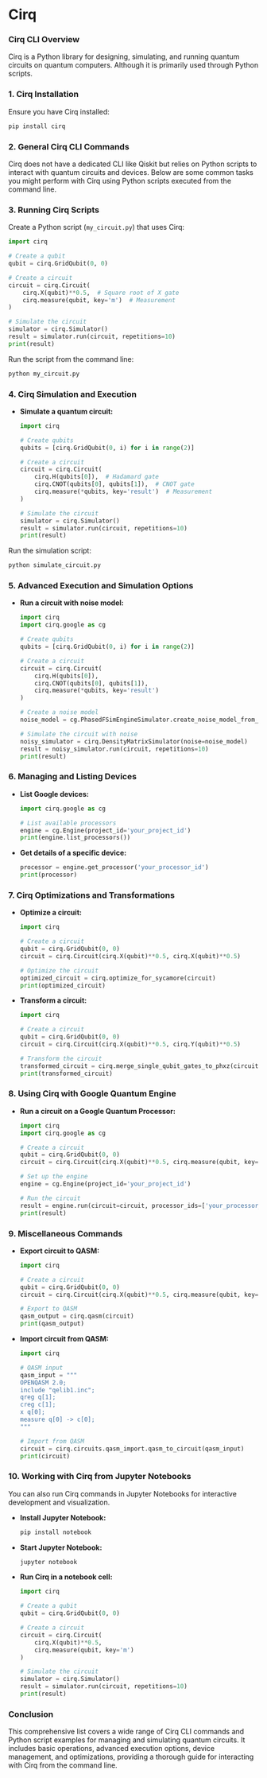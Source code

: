 # Cirq


### **Cirq CLI Overview**

Cirq is a Python library for designing, simulating, and running quantum circuits on quantum computers. Although it is primarily used through Python scripts.

### **1. Cirq Installation**

Ensure you have Cirq installed:
```bash
pip install cirq
```

### **2. General Cirq CLI Commands**

Cirq does not have a dedicated CLI like Qiskit but relies on Python scripts to interact with quantum circuits and devices. Below are some common tasks you might perform with Cirq using Python scripts executed from the command line.

### **3. Running Cirq Scripts**

Create a Python script (`my_circuit.py`) that uses Cirq:
```python
import cirq

# Create a qubit
qubit = cirq.GridQubit(0, 0)

# Create a circuit
circuit = cirq.Circuit(
    cirq.X(qubit)**0.5,  # Square root of X gate
    cirq.measure(qubit, key='m')  # Measurement
)

# Simulate the circuit
simulator = cirq.Simulator()
result = simulator.run(circuit, repetitions=10)
print(result)
```

Run the script from the command line:
```bash
python my_circuit.py
```

### **4. Cirq Simulation and Execution**

- **Simulate a quantum circuit:**
  ```python
  import cirq

  # Create qubits
  qubits = [cirq.GridQubit(0, i) for i in range(2)]

  # Create a circuit
  circuit = cirq.Circuit(
      cirq.H(qubits[0]),  # Hadamard gate
      cirq.CNOT(qubits[0], qubits[1]),  # CNOT gate
      cirq.measure(*qubits, key='result')  # Measurement
  )

  # Simulate the circuit
  simulator = cirq.Simulator()
  result = simulator.run(circuit, repetitions=10)
  print(result)
  ```

Run the simulation script:
```bash
python simulate_circuit.py
```

### **5. Advanced Execution and Simulation Options**

- **Run a circuit with noise model:**
  ```python
  import cirq
  import cirq.google as cg

  # Create qubits
  qubits = [cirq.GridQubit(0, i) for i in range(2)]

  # Create a circuit
  circuit = cirq.Circuit(
      cirq.H(qubits[0]),
      cirq.CNOT(qubits[0], qubits[1]),
      cirq.measure(*qubits, key='result')
  )

  # Create a noise model
  noise_model = cg.PhasedFSimEngineSimulator.create_noise_model_from_calibration_data(cg.engine, 'processor_id', 'gate_set')
  
  # Simulate the circuit with noise
  noisy_simulator = cirq.DensityMatrixSimulator(noise=noise_model)
  result = noisy_simulator.run(circuit, repetitions=10)
  print(result)
  ```

### **6. Managing and Listing Devices**

- **List Google devices:**
  ```python
  import cirq.google as cg

  # List available processors
  engine = cg.Engine(project_id='your_project_id')
  print(engine.list_processors())
  ```

- **Get details of a specific device:**
  ```python
  processor = engine.get_processor('your_processor_id')
  print(processor)
  ```

### **7. Cirq Optimizations and Transformations**

- **Optimize a circuit:**
  ```python
  import cirq

  # Create a circuit
  qubit = cirq.GridQubit(0, 0)
  circuit = cirq.Circuit(cirq.X(qubit)**0.5, cirq.X(qubit)**0.5)

  # Optimize the circuit
  optimized_circuit = cirq.optimize_for_sycamore(circuit)
  print(optimized_circuit)
  ```

- **Transform a circuit:**
  ```python
  import cirq

  # Create a circuit
  qubit = cirq.GridQubit(0, 0)
  circuit = cirq.Circuit(cirq.X(qubit)**0.5, cirq.Y(qubit)**0.5)

  # Transform the circuit
  transformed_circuit = cirq.merge_single_qubit_gates_to_phxz(circuit)
  print(transformed_circuit)
  ```

### **8. Using Cirq with Google Quantum Engine**

- **Run a circuit on a Google Quantum Processor:**
  ```python
  import cirq
  import cirq.google as cg

  # Create a circuit
  qubit = cirq.GridQubit(0, 0)
  circuit = cirq.Circuit(cirq.X(qubit)**0.5, cirq.measure(qubit, key='m'))

  # Set up the engine
  engine = cg.Engine(project_id='your_project_id')

  # Run the circuit
  result = engine.run(circuit=circuit, processor_ids=['your_processor_id'], repetitions=10)
  print(result)
  ```

### **9. Miscellaneous Commands**

- **Export circuit to QASM:**
  ```python
  import cirq

  # Create a circuit
  qubit = cirq.GridQubit(0, 0)
  circuit = cirq.Circuit(cirq.X(qubit)**0.5, cirq.measure(qubit, key='m'))

  # Export to QASM
  qasm_output = cirq.qasm(circuit)
  print(qasm_output)
  ```

- **Import circuit from QASM:**
  ```python
  import cirq

  # QASM input
  qasm_input = """
  OPENQASM 2.0;
  include "qelib1.inc";
  qreg q[1];
  creg c[1];
  x q[0];
  measure q[0] -> c[0];
  """

  # Import from QASM
  circuit = cirq.circuits.qasm_import.qasm_to_circuit(qasm_input)
  print(circuit)
  ```

### **10. Working with Cirq from Jupyter Notebooks**

You can also run Cirq commands in Jupyter Notebooks for interactive development and visualization.

- **Install Jupyter Notebook:**
  ```bash
  pip install notebook
  ```

- **Start Jupyter Notebook:**
  ```bash
  jupyter notebook
  ```

- **Run Cirq in a notebook cell:**
  ```python
  import cirq

  # Create a qubit
  qubit = cirq.GridQubit(0, 0)

  # Create a circuit
  circuit = cirq.Circuit(
      cirq.X(qubit)**0.5,
      cirq.measure(qubit, key='m')
  )

  # Simulate the circuit
  simulator = cirq.Simulator()
  result = simulator.run(circuit, repetitions=10)
  print(result)
  ```

### **Conclusion**

This comprehensive list covers a wide range of Cirq CLI commands and Python script examples for managing and simulating quantum circuits. It includes basic operations, advanced execution options, device management, and optimizations, providing a thorough guide for interacting with Cirq from the command line.

